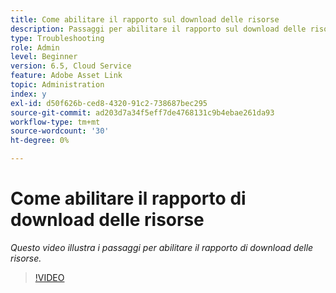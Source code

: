 ```yaml
---
title: Come abilitare il rapporto sul download delle risorse
description: Passaggi per abilitare il rapporto sul download delle risorse
type: Troubleshooting
role: Admin
level: Beginner
version: 6.5, Cloud Service
feature: Adobe Asset Link
topic: Administration
index: y
exl-id: d50f626b-ced8-4320-91c2-738687bec295
source-git-commit: ad203d7a34f5eff7de4768131c9b4ebae261da93
workflow-type: tm+mt
source-wordcount: '30'
ht-degree: 0%

---
```


# Come abilitare il rapporto di download delle risorse

*Questo video illustra i passaggi per abilitare il rapporto di download delle risorse.*

>[!VIDEO](https://video.tv.adobe.com/v/335463?quality=9&learn=on)
